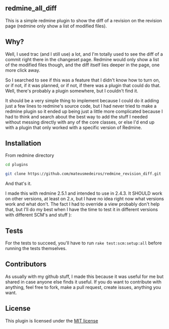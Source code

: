 ## redmine_all_diff

This is a simple redmine plugin to show the diff of a revision on the revision page (redmine only show a list of modified files).

## Why?

Well, I used trac (and I still use) a lot, and I'm totally used to see the diff of a commit right there in the changeset page. Redmine would only show a list of the modified files though, and the diff itself lies deeper in the page, one more click away. 

So I searched to see if this was a feature that I didn't know how to turn on, or if not, if it was planned, or if not, if there was a plugin that could do that. Well, there's probably a plugin somewhere, but I couldn't find it.

It should be a very simple thing to implement because I could do it adding just a few lines to redmine's source code, but I had never tried to make a redmine plugin so it ended up being just a little more complicated because I had to think and search about the best way to add the stuff I needed without messing directly with any of the core classes, or else I'd end up with a plugin that only worked with a specific version of Redmine.

## Installation

From redmine directory
```bash
cd plugins
```
```bash
git clone https://github.com/mateusmedeiros/redmine_revision_diff.git
```

And that's it.

I made this with redmine 2.5.1 and intended to use in 2.4.3. It SHOULD work on other versions, at least on 2.x, but I have no idea right now what versions work and what don't. The fact I had to override a view probably don't help that, but I'll do my best when I have the time to test it in different versions with different SCM's and stuff ):

## Tests

For the tests to succeed, you'll have to run `rake test:scm:setup:all` before running the tests themselves.

## Contributors

As usually with my github stuff, I made this because it was useful for me but shared in case anyone else finds it useful. If you do want to contribute with anything, feel free to fork, make a pull request, create issues, anything you want.

## License

This plugin is licensed under the [MIT license](LICENSE)

